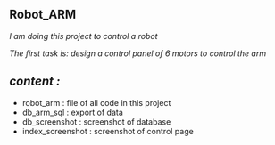 ## **Robot_ARM**
_I am doing this project to control a robot_

_The first task is: design a control panel of 6 motors to control the arm_

## _content :_

* robot_arm : file of all code in this project 
* db_arm_sql : export of data
* db_screenshot : screenshot of database 
* index_screenshot : screenshot of control page
